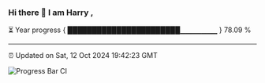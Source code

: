 ### Hi there 👋 I am Harry , 

⏳ Year progress { ███████████████████████▁▁▁▁▁▁▁ } 78.09 %

---

⏰ Updated on Sat, 12 Oct 2024 19:42:23 GMT

![Progress Bar CI](https://github.com/duykhang68/duykhang68/workflows/Progress%20Bar%20CI/badge.svg)

